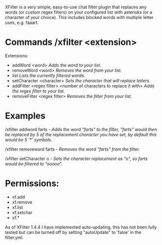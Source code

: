 XFilter is a very simple, easy-to-use chat filter plugin that replaces any words (or custom regex filters) on your configured list with asterisks (or a character of your choice). This includes blocked words with multiple letter uses, e.g. faaart.

# Commands /xfilter \<extension\>
Extensions:
- addWord \<word\> *Adds the word to your list.*
- removeWord \<word\> *Removes the word from your list.*
- list *Lists the currently filtered words.*
- setCharacter \<character\> *Sets the character that will replace letters.*
- addFilter \<regex filter\> \<number of characters to replace it with> *Adds the regex filter to your list.*
- removeFilter \<regex filter\> *Removes the filter from your list.*

# Examples
/xfilter addword farts - *Adds the word "farts" to the filter, "farts" would then be replaced by 5 of the replacement character you have set, by default this would be 5 '\*' symbols.*

/xfilter removeword farts - *Removes the word "farts" from the filter.*

/xfilter setCharacter o - *Sets the character replacement as "o", so farts would be filtered to "ooooo".*

# Permissions:
- xf.add
- xf.remove
- xf.list
- xf.setchar
- xf.*

As of XFilter 1.4.4 I have implemented auto-updating, this has not been fully tested but can be turned off by setting "autoUpdate" to 'false' in the filter.yml.
